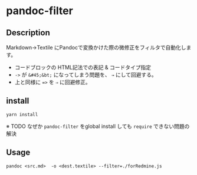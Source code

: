# pandoc-filter

## Description

Markdown→Textile にPandocで変換かけた際の微修正をフィルタで自動化します。

- コードブロックの HTML記法での表記 & コードタイプ指定
- `->` が `&#45;&bt;` になってしまう問題を、 `→` にして回避する。
- 上と同様に `=>` を `⇒` に回避修正。

## install


```
yarn install
```

※ TODO なぜか `pandoc-filter` をglobal install しても `require` できない問題の解決

## Usage

```
pandoc <src.md>  -o <dest.textile> --filter=./forRedmine.js
```
